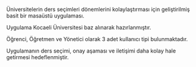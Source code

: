 Üniversitelerin ders seçimleri dönemlerini kolaylaştırması için geliştirilmiş basit bir masaüstü uygulaması.

Uygulama Kocaeli Üniversitesi baz alınarak hazırlanmıştır.

Öğrenci, Öğretmen ve Yönetici olarak 3 adet kullanıcı tipi bulunmaktadır.

Uygulamanın ders seçimi, onay aşaması ve iletişimi daha kolay hale getirmesi hedeflenmiştir.

